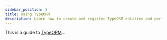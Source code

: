 ```yaml
---
sidebar_position: 8
title: Using TypeORM
description: Learn how to create and register TypeORM entities and perform transactional updates
---
```


This is a guide to [TypeORM](https://typeorm.io)...
